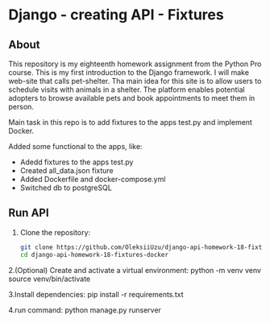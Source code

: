 # Django - creating API - Fixtures 

## About
This repository is my eighteenth homework assignment from the Python Pro course. This is my first introduction to the Django framework.
I will make web-site that calls pet-shelter. Tha main idea for this site is to allow users to schedule visits with animals in a shelter. 
The platform enables potential adopters to browse available pets and book appointments to meet them in person.

Main task in this repo is to add fixtures to the apps test.py and implement Docker.

Added some functional to the apps, like:
- Adedd fixtures to the apps test.py
- Created all_data.json fixture
- Added Dockerfile and docker-compose.yml
- Switched db to postgreSQL

## Run API
1. Clone the repository:  
   ```bash
   git clone https://github.com/OleksiiUzu/django-api-homework-18-fixtures-docker.git
   cd django-api-homework-18-fixtures-docker
2.(Optional) Create and activate a virtual environment:
  python -m venv venv
  source venv/bin/activate

3.Install dependencies:
  pip install -r requirements.txt

4.run command:
    python manage.py runserver

